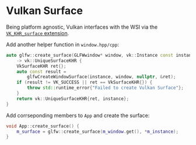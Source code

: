 # Vulkan Surface

Being platform agnostic, Vulkan interfaces with the WSI via the [`VK_KHR_surface` extension](https://registry.khronos.org/vulkan/specs/latest/man/html/VK_KHR_surface.html).

Add another helper function in `window.hpp/cpp`:

```cpp
auto glfw::create_surface(GLFWwindow* window, vk::Instance const instance)
	-> vk::UniqueSurfaceKHR {
	VkSurfaceKHR ret{};
	auto const result =
		glfwCreateWindowSurface(instance, window, nullptr, &ret);
	if (result != VK_SUCCESS || ret == VkSurfaceKHR{}) {
		throw std::runtime_error{"Failed to create Vulkan Surface"};
	}
	return vk::UniqueSurfaceKHR{ret, instance};
}
```

Add corrseponding members to `App` and create the surface:

```cpp
void App::create_surface() {
	m_surface = glfw::create_surface(m_window.get(), *m_instance);
}
```
